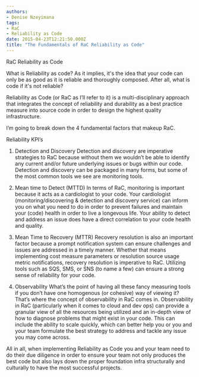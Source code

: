 ```yaml
---
authors:
- Denise Nzeyimana
tags:
- RaC
- Reliability as Code
date: 2015-04-23T12:21:50.000Z
title: "The Fundamentals of RaC Reliability as Code"
---
```


RaC Reliability as Code 

What is Reliability as code? As it implies, it's the idea that your code can only be as good as it is reliable and thoroughly composed. After all, what is code if it's not reliable? 

Reliability as Code (or RaC as I’ll refer to it) is a multi-disciplinary approach that integrates the concept of reliability and durability as a best practice measure into source code in order to design the highest quality infrastructure.

I’m going to break down the 4 fundamental factors that makeup RaC.

Reliability KPI’s
1. Detection and Discovery
	Detection and discovery are imperative strategies to RaC because without them we wouldn’t be able to identify any current and/or future underlying issues or bugs within our code. Detection and discovery can be packaged in many forms, but some of the most common tools we see are monitoring tools.

2. Mean time to Detect (MTTD) 
	In terms of RaC, monitoring is important because it acts as a cardiologist to your code. Your cardiologist (monitoring/discovering & detection and discovery service) can inform you on what you need to do in order to prevent failures and maintain your (code) health in order to live a longevous life. Your ability to detect and address an issue does have a direct correlation to your code health and quality. 
3. Mean Time to Recovery (MTTR)
	Recovery resolution is also an important factor because a prompt notification system can ensure challenges and issues are addressed in a timely manner. Whether that means implementing cost measure parameters or resolution source usage metric notifications, recovery resolution is imperative to RaC. Utilizing tools such as SQS, SMS, or SNS (to name a few) can ensure a strong sense of reliability for your code.
4. Observability
	What’s the point of having all these fancy measuring tools if you don’t have one homogenous (or cohesive) way of viewing it? That’s where the concept of observability in RaC comes in. Observability in RaC (particularly when it comes to cloud and dev ops)  can provide a granular view of all the resources being utilized and an in-depth view of how to diagnose problems that might exist in your code. This can include the ability to scale quickly, which can better help you or you and your team formulate the best strategy to address and tackle any issue you may come across.

All in all, when implementing Reliability as Code you and your team need to do their due diligence in order to ensure your team not only produces the best code but also lays down the proper foundation infra structurally and culturally to have the most successful projects.

